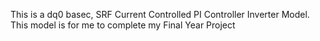 This is a dq0 basec, SRF Current Controlled PI Controller Inverter Model. This model is for me to complete my Final Year Project
